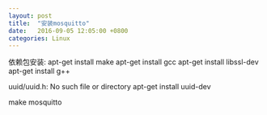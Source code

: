 ```yaml
---
layout: post
title:  "安装mosquitto"
date:   2016-09-05 12:05:00 +0800
categories: Linux
---
```


依赖包安装:
apt-get install make
apt-get install gcc
apt-get install libssl-dev
apt-get install g++

uuid/uuid.h: No such file or directory
apt-get install uuid-dev



 make mosquitto
